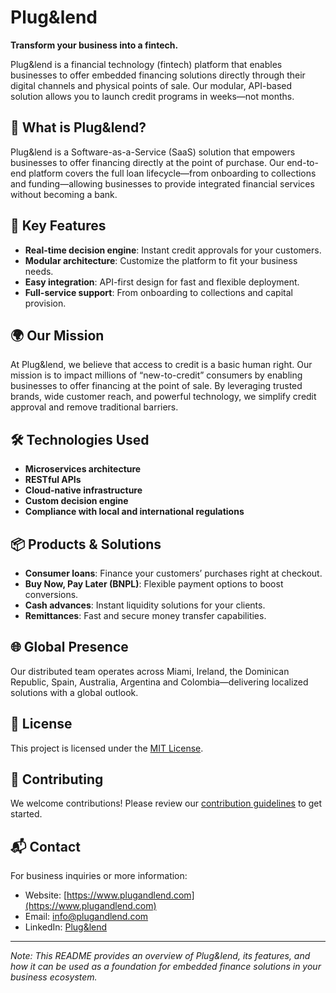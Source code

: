 # Plug\&lend

**Transform your business into a fintech.**

Plug\&lend is a financial technology (fintech) platform that enables businesses to offer embedded financing solutions directly through their digital channels and physical points of sale. Our modular, API-based solution allows you to launch credit programs in weeks—not months.

## 🚀 What is Plug\&lend?

Plug\&lend is a Software-as-a-Service (SaaS) solution that empowers businesses to offer financing directly at the point of purchase. Our end-to-end platform covers the full loan lifecycle—from onboarding to collections and funding—allowing businesses to provide integrated financial services without becoming a bank.

## 🧩 Key Features

* **Real-time decision engine**: Instant credit approvals for your customers.
* **Modular architecture**: Customize the platform to fit your business needs.
* **Easy integration**: API-first design for fast and flexible deployment.
* **Full-service support**: From onboarding to collections and capital provision.

## 🌍 Our Mission

At Plug\&lend, we believe that access to credit is a basic human right. Our mission is to impact millions of “new-to-credit” consumers by enabling businesses to offer financing at the point of sale. By leveraging trusted brands, wide customer reach, and powerful technology, we simplify credit approval and remove traditional barriers.

## 🛠️ Technologies Used

* **Microservices architecture**
* **RESTful APIs**
* **Cloud-native infrastructure**
* **Custom decision engine**
* **Compliance with local and international regulations**

## 📦 Products & Solutions

* **Consumer loans**: Finance your customers’ purchases right at checkout.
* **Buy Now, Pay Later (BNPL)**: Flexible payment options to boost conversions.
* **Cash advances**: Instant liquidity solutions for your clients.
* **Remittances**: Fast and secure money transfer capabilities.

## 🌐 Global Presence

Our distributed team operates across Miami, Ireland, the Dominican Republic, Spain, Australia, Argentina and Colombia—delivering localized solutions with a global outlook.

## 📄 License

This project is licensed under the [MIT License](LICENSE).

## 🤝 Contributing

We welcome contributions! Please review our [contribution guidelines](CONTRIBUTING.md) to get started.

## 📬 Contact

For business inquiries or more information:

* Website: [https://www.plugandlend.com](https://www.plugandlend.com)
* Email: [info@plugandlend.com](mailto:info@plugandlend.com)
* LinkedIn: [Plug\&lend](https://www.linkedin.com/company/plugandlend)

---

*Note: This README provides an overview of Plug\&lend, its features, and how it can be used as a foundation for embedded finance solutions in your business ecosystem.*
